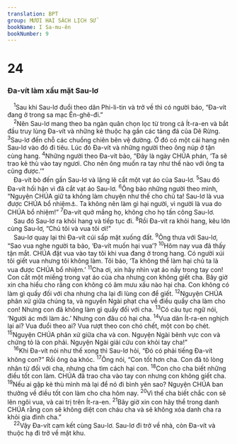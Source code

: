 ```yaml
---
translation: BPT
group: MƯƠI HAI SÁCH LỊCH SỬ
bookName: I Sa-mu-ên 
bookNumber: 9
---
```


<div class="title"><h1>24</h1><h3>Đa-vít làm xấu mặt Sau-lơ</h3></div>
<span class="verse 1sa_24_1"> <sup>1</sup>Sau khi Sau-lơ đuổi theo dân Phi-li-tin và trở về thì có người báo, “Đa-vít đang ở trong sa mạc Ên-ghê-đi.”<br/></span>
<span class="verse 1sa_24_2"> <sup>2</sup>Nên Sau-lơ mang theo ba ngàn quân chọn lọc từ trong cả Ít-ra-en và bắt đầu truy lùng Đa-vít và những kẻ thuộc hạ gần các tảng đá của Dê Rừng.</span>
<span class="verse 1sa_24_3"><sup>3</sup>Sau-lơ đến chỗ các chuồng chiên bên vệ đường. Ở đó có một cái hang nên Sau-lơ vào đó đi tiêu. Lúc đó Đa-vít và những người theo ông núp ở tận cùng hang.</span>
<span class="verse 1sa_24_4"><sup>4</sup>Những người theo Đa-vít bảo, “Đây là ngày CHÚA phán, ‘Ta sẽ trao kẻ thù vào tay ngươi. Cho nên ông muốn ra tay như thế nào với ông ta cũng được.’”<br/> Đa-vít bò đến gần Sau-lơ và lặng lẽ cắt một vạt áo của Sau-lơ.</span>
<span class="verse 1sa_24_5"><sup>5</sup>Sau đó Đa-vít hối hận vì đã cắt vạt áo Sau-lơ.</span>
<span class="verse 1sa_24_6"><sup>6</sup>Ông bảo những người theo mình, “Nguyện CHÚA giữ ta không làm chuyện như thế cho chủ ta! Sau-lơ là vua được CHÚA bổ nhiệm<a data-toggle="tooltip" data-placement="bottom" title="Nguyên văn, “Đấng chịu xức dầu.” Xem thêm câu 10.">⚓</a>. Ta không nên làm gì hại người, vì người là vua do CHÚA bổ nhiệm!”</span>
<span class="verse 1sa_24_7"><sup>7</sup>Đa-vít quở mắng họ, không cho họ tấn công Sau-lơ.<br/> Sau đó Sau-lơ ra khỏi hang và tiếp tục đi.</span>
<span class="verse 1sa_24_8"><sup>8</sup>Rồi Đa-vít ra khỏi hang, kêu lớn cùng Sau-lơ, “Chủ tôi và vua tôi ơi!”<br/> Sau-lơ quay lại thì Đa-vít cúi sấp mặt xuống đất.</span>
<span class="verse 1sa_24_9"><sup>9</sup>Ông thưa với Sau-lơ, “Sao vua nghe người ta bảo, ‘Đa-vít muốn hại vua’?</span>
<span class="verse 1sa_24_10"><sup>10</sup>Hôm nay vua đã thấy tận mắt. CHÚA đặt vua vào tay tôi khi vua đang ở trong hang. Có người xúi tôi giết vua nhưng tôi không làm. Tôi bảo, ‘Ta không thể làm hại chủ ta là vua được CHÚA bổ nhiệm.’</span>
<span class="verse 1sa_24_11"><sup>11</sup>Cha ơi, xin hãy nhìn vạt áo nầy trong tay con! Con cắt một miếng trong vạt áo của cha nhưng con không giết cha. Bây giờ xin cha hiểu cho rằng con không có âm mưu xấu nào hại cha. Con không có làm gì quấy đối với cha nhưng cha lại đi lùng con để giết.</span>
<span class="verse 1sa_24_12"><sup>12</sup>Nguyện CHÚA phân xử giữa chúng ta, và nguyền Ngài phạt cha về điều quấy cha làm cho con! Nhưng con đã không làm gì quấy đối với cha.</span>
<span class="verse 1sa_24_13"><sup>13</sup>Có câu tục ngữ nói, ‘Người ác mới làm ác.’ Nhưng con đâu có hại cha.</span>
<span class="verse 1sa_24_14"><sup>14</sup>Vua dân Ít-ra-en nghịch lại ai? Vua đuổi theo ai? Vua rượt theo con chó chết, một con bọ chét.</span>
<span class="verse 1sa_24_15"><sup>15</sup>Nguyện CHÚA phân xử giữa cha và con. Nguyện Ngài bênh vực con và chứng tỏ là con phải. Nguyện Ngài giải cứu con khỏi tay cha!”<br/></span>
<span class="verse 1sa_24_16"> <sup>16</sup>Khi Đa-vít nói như thế xong thì Sau-lơ hỏi, “Đó có phải tiếng Đa-vít không con?” Rồi ông òa khóc.</span>
<span class="verse 1sa_24_17"><sup>17</sup>Ông nói, “Con tốt hơn cha. Con đã tỏ lòng nhân từ đối với cha, nhưng cha tìm cách hại con.</span>
<span class="verse 1sa_24_18"><sup>18</sup>Con cho cha biết những điều tốt con làm. CHÚA đã trao cha vào tay con nhưng con không giết cha.</span>
<span class="verse 1sa_24_19"><sup>19</sup>Nếu ai gặp kẻ thù mình mà lại để nó đi bình yên sao? Nguyện CHÚA ban thưởng về điều tốt con làm cho cha hôm nay.</span>
<span class="verse 1sa_24_20"><sup>20</sup>Vì thế cha biết chắc con sẽ lên ngôi vua, và cai trị trên Ít-ra-en.</span>
<span class="verse 1sa_24_21"><sup>21</sup>Bây giờ xin con hãy thề trong danh CHÚA rằng con sẽ không diệt con cháu cha và sẽ không xóa danh cha ra khỏi gia đình cha.”<br/></span>
<span class="verse 1sa_24_22"> <sup>22</sup>Vậy Đa-vít cam kết cùng Sau-lơ. Sau-lơ đi trở về nhà, còn Đa-vít và thuộc hạ đi trở về mật khu.<br/></span>
